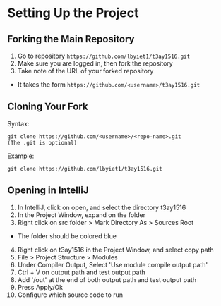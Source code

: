 # Setting Up the Project

## Forking the Main Repository
1. Go to repository `https://github.com/lbyiet1/t3ay1516.git`
2. Make sure you are logged in, then fork the repository
3. Take note of the URL of your forked repository
  * It takes the form `https://github.com/<username>/t3ay1516.git`

## Cloning Your Fork
Syntax:
```
git clone https://github.com/<username>/<repo-name>.git
(The .git is optional)
```

Example:
```
git clone https://github.com/lbyiet1/t3ay1516.git
```

## Opening in IntelliJ
1. In IntelliJ, click on open, and select the directory t3ay1516
2. In the Project Window, expand on the folder
3. Right click on src folder > Mark Directory As > Sources Root
  * The folder should be colored blue
4. Right click on t3ay1516 in the Project Window, and select copy path
5. File > Project Structure > Modules
  1. Under Compiler Output, Select 'Use module compile output path'
  2. Ctrl + V on output path and test output path
  3. Add '/out' at the end of both output path and test output path
  4. Press Apply/Ok
6. Configure which source code to run